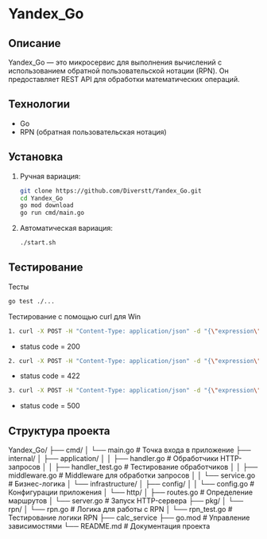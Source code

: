 # Yandex_Go

## Описание
Yandex_Go — это микросервис для выполнения вычислений с использованием обратной пользовательской нотации (RPN). Он предоставляет REST API для обработки математических операций.

## Технологии
- Go
- RPN (обратная пользовательская нотация)

## Установка
1. Ручная вариация:
   ```bash
   git clone https://github.com/Diverstt/Yandex_Go.git
   cd Yandex_Go
   go mod download
   go run cmd/main.go 

2. Автоматическая вариация:
    ```bash
    ./start.sh

## Тестирование
Тесты
```bash
go test ./...
```
Тестирование с помощью curl для Win
```bash
1. curl -X POST -H "Content-Type: application/json" -d "{\"expression\": \"3+4\"}" http://localhost:8080/api/v1/calculate
```
- status code = 200
```bash
2. curl -X POST -H "Content-Type: application/json" -d "{\"expression\": \"3+\"}" http://localhost:8080/api/v1/calculate
```
- status code = 422
```bash
3. curl -X POST -H "Content-Type: application/json" -d "{\"expression\": \"3/0\"}" http://localhost:8080/api/v1/calculate
```
- status code = 500

## Структура проекта
Yandex_Go/
├── cmd/
│ └── main.go # Точка входа в приложение
├── internal/
│ ├── application/
│ │ ├── handler.go # Обработчики HTTP-запросов
│ │ ├── handler_test.go # Тестирование обработчиков
│ │ ├── middleware.go # Middleware для обработки запросов
│ │ └── service.go # Бизнес-логика
│ └── infrastructure/
│ ├── config/
│ │ └── config.go # Конфигурации приложения
│ └── http/
│ ├── routes.go # Определение маршрутов
│ └── server.go # Запуск HTTP-сервера
├── pkg/
│ └── rpn/
│ └── rpn.go # Логика для работы с RPN
│ └── rpn_test.go # Тестирование логики RPN
├── calc_service
├── go.mod # Управление зависимостями
└── README.md # Документация проекта